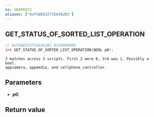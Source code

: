 ```yaml
---
ns: GRAPHICS
aliases: ["0xF5BED327CEA362B1"]
---
```

## GET_STATUS_OF_SORTED_LIST_OPERATION

```c
// 0xF5BED327CEA362B1 0x596B900D
int GET_STATUS_OF_SORTED_LIST_OPERATION(BOOL p0);
```

```
3 matches across 3 scripts. First 2 were 0, 3rd was 1. Possibly a bool.
appcamera, appmedia, and cellphone_controller.
```

## Parameters
* **p0**: 

## Return value
